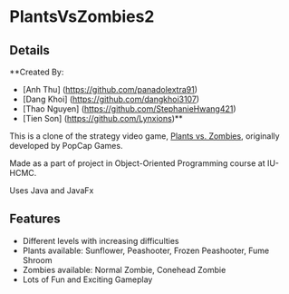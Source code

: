 # PlantsVsZombies2
## Details
**Created By:
- [Anh Thu] (https://github.com/panadolextra91)
- [Dang Khoi] (https://github.com/dangkhoi3107)
- [Thao Nguyen] (https://github.com/StephanieHwang421)
- [Tien Son] (https://github.com/Lynxions)**

This is a clone of the strategy video game, [Plants vs. Zombies](https://en.wikipedia.org/wiki/Plants_vs._Zombies), originally developed by PopCap Games.

Made as a part of project in Object-Oriented Programming course at IU-HCMC.

Uses Java and JavaFx

## Features
- Different levels with increasing difficulties
- Plants available: Sunflower, Peashooter, Frozen Peashooter, Fume Shroom
- Zombies available: Normal Zombie, Conehead Zombie
- Lots of Fun and Exciting Gameplay
